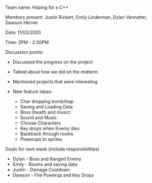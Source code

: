 Team name: Hoping for a C++

Members present: Justin Rickert, Emily Linderman, Dylan Vannatter, Dawson Herner

Date: 11/02/2020

Time: 2PM - 2:30PM

Discussion points:

* Discussed the progress on the project
* Talked about how we did on the midterm 
* Mentioned projects that were interesting

* New feature ideas:
  - Char dropping bomb/trap
  - Saving and Loading Data
  - Boss (health and music)
  - Sound and Music
  - Choose Characters
  - Key drops when Enemy dies
  - Backtrack through rooms
  - Powerups to sprites

Goals for next week (include responsibilities)
 * Dylan - Boss and Ranged Enemy
 * Emily - Rooms and saving data
 * Justin - Damage Cooldown
 * Dawson - Fire Powerup and Key Drops
